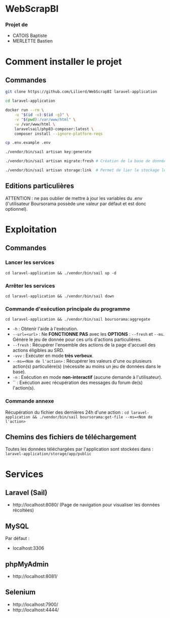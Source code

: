 # WebScrapBI
### Projet de
- CATOIS Baptiste
- MERLETTE Bastien

# Comment installer le projet
## Commandes
```bash
git clone https://github.com/Lilierd/WebScrapBI laravel-application

cd laravel-application

docker run --rm \
    -u "$(id -u):$(id -g)" \
    -v "$(pwd):/var/www/html" \
    -w /var/www/html \
    laravelsail/php83-composer:latest \
    composer install --ignore-platform-reqs

cp .env.example .env

./vendor/bin/sail artisan key:generate

./vendor/bin/sail artisan migrate:fresh # Création de la base de données (permet une réinitialisation également)

./vendor/bin/sail artisan storage:link  # Permet de lier le stockage local avec le stockage du docker.
```
## Editions particulières
ATTENTION : ne pas oublier de mettre à jour les variables du .env (l'utilisateur Boursorama possède une valeur par défaut et est donc optionnel).

# Exploitation
## Commandes
### Lancer les services
`cd laravel-application && ./vendor/bin/sail up -d`
### Arrêter les services
`cd laravel-application && ./vendor/bin/sail down`
### Commande d'exécution principale du programme
`cd laravel-application && ./vendor/bin/sail boursorama:aggregate`
- `-h` : Obtenir l'aide à l'exécution.
- `--url=<url>` : Ne **FONCTIONNE PAS** avec les **OPTIONS** : `--fresh` et `--ms`. Génère le jeu de donnée pour ces urls d'actions particulières.
- `--fresh` : Récupérer l'ensemble des actions de la page d'accueil des actions éligibles au SRD.
- `-vvv` : Exécuter en mode **très verbeux**.
- `--ms=<Nom de l'action>` : Récupérer les valeurs d'une ou plusieurs action(s) particulière(s) (nécessite au moins un jeu de données dans le base).
- `-n` : Exécution en mode **non-interactif** (aucune demande à l'utilisateur).
- `` : Exécution avec récupération des messages du forum de(s) l'action(s).
### Commande annexe
Récupération du fichier des dernières 24h d'une action :
`cd laravel-application && ./vendor/bin/sail boursorama:get-file --ms=<Nom de l'action>`
## Chemins des fichiers de téléchargement
Toutes les données téléchargées par l'application sont stockées dans :
`laravel-application/storage/app/public`

# Services
## Laravel (Sail)
- http://localhost:8080/ (Page de navigation pour visualiser les données récoltées)
## MySQL
Par défaut :
- localhost:3306
## phpMyAdmin
- http://localhost:8081/
## Selenium
- http://localhost:7900/
- http://localhost:4444/


